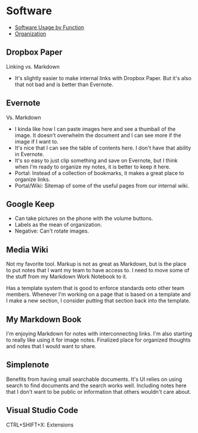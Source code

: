 # Software

- [Software Usage by Function](ByFunction.md)
- [Organization](Organization.md)

## Dropbox Paper

Linking vs. Markdown

- It's slightly easier to make internal links with Dropbox Paper. But it's also that not bad and is better than Evernote.

## Evernote

Vs. Markdown

- I kinda like how I can paste images here and see a thumbail of the image. It doesn't overwhelm the document and I can see more if the image if I want to.
- It's nice that I can see the table of contents here. I don't have that ability in Evernote.
- It's so easy to just clip something and save on Evernote, but I think when I'm ready to organize my notes, it is better to keep it here.
- Portal: Instead of a collection of bookmarks, it makes a great place to organize links.
- Portal/Wiki: Sitemap of some of the useful pages from our internal wiki.

## Google Keep

- Can take pictures on the phone with the volume buttons.
- Labels as the mean of organization.
- Negative: Can't rotate images.

## Media Wiki

Not my favorite tool. Markup is not as great as Markdown, but is the place to put notes that I want my team to have access to. I need to move some of the stuff from my Markdown Work Notebook to it.

Has a template system that is good to enforce standards onto other team members. Whenever I'm working on a page that is based on a template and I make a new section, I consider putting that section back into the template.

## My Markdown Book

I'm enjoying Markdown for notes with interconnecting links. I'm also starting to really like using it for image notes. Finalized place for organized thoughts and notes that I would want to share.

## Simplenote

Benefits from having small searchable documents. It's UI relies on using search to find documents and the search works well. Including notes here that I don't want to be public or information that others wouldn't care about.

## Visual Studio Code

CTRL+SHIFT+X: Extensions
